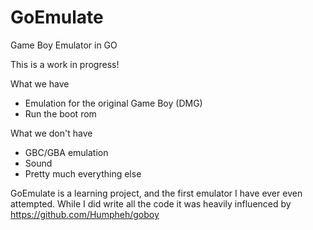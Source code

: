 # GoEmulate
Game Boy Emulator in GO

This is a work in progress!

What we have
- Emulation for the original Game Boy (DMG)
- Run the boot rom

What we don't have
- GBC/GBA emulation
- Sound
- Pretty much everything else

GoEmulate is a learning project, and the first emulator I have ever even attempted. While I did write all the code it was heavily influenced by https://github.com/Humpheh/goboy
